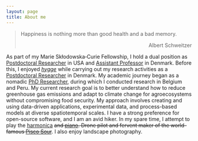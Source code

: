 ```yaml
---
layout: page
title: About me
---
```

> Happiness is nothing more than good health and a bad memory.
> <div style="text-align: right"> Albert Schweitzer </div>

As part of my Marie Skłodowska‐Curie Fellowship, I hold a dual position as [Postdoctoral Researcher](https://cee.mit.edu/people_individual/diego-grados/) in USA and [Assistant Professor](https://pure.au.dk/portal/en/persons/diego-grados-bedoya(3440613a-7e18-4bb9-b0ee-4f8a5b5a29af).html) in Denmark. Before this, I enjoyed *[hygge](https://www.visitdenmark.com/denmark/highlights/hygge/what-hygge)* while carrying out my research activities as a [Postdoctoral Researcher](https://agro.au.dk/en/research/research-sections/climate-and-water) in Denmark. My academic journey began as a nomadic [PhD Researcher](https://www.biw.kuleuven.be/biosyst/mebios), during which I conducted research in Belgium and Peru. My current research goal is to better understand how to reduce greenhouse gas emissions and adapt to climate change for agroecosystems without compromising food security. My approach involves creating and using data-driven applications, experimental data, and process-based models at diverse spatiotemporal scales. I have a strong preference for open-source software, and I am an avid hiker. In my spare time, I attempt to play the [harmonica](https://www.hohner.de/en/instruments/harmonicas/diatonic/progressive/special-20) ~~and [piano](https://www.achamilton.co.uk/old/HP3e.htm). Drone pilot and fervent maker of the world-famous [Pisco Sour](https://en.wikipedia.org/wiki/Pisco_sour)~~. I also enjoy landscape photography.

